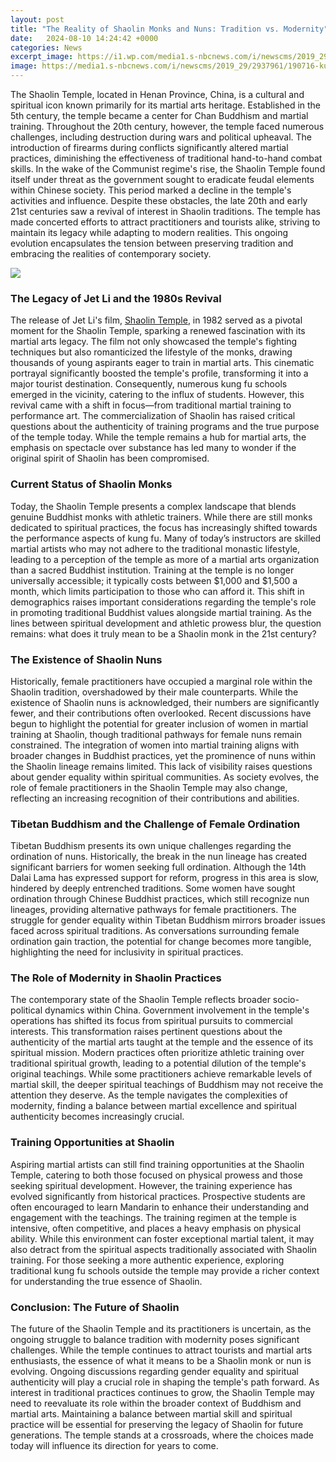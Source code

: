 ```yaml
---
layout: post
title: "The Reality of Shaolin Monks and Nuns: Tradition vs. Modernity"
date:   2024-08-10 14:24:42 +0000
categories: News
excerpt_image: https://i1.wp.com/media1.s-nbcnews.com/i/newscms/2019_29/2937961/190716-kung-fu-nuns-mc-003_02699686f2fffcafabbc491f8f353f9d.JPG?w=480
image: https://media1.s-nbcnews.com/i/newscms/2019_29/2937961/190716-kung-fu-nuns-mc-003_02699686f2fffcafabbc491f8f353f9d.JPG
---
```


The Shaolin Temple, located in Henan Province, China, is a cultural and spiritual icon known primarily for its martial arts heritage. Established in the 5th century, the temple became a center for Chan Buddhism and martial training. Throughout the 20th century, however, the temple faced numerous challenges, including destruction during wars and political upheaval. The introduction of firearms during conflicts significantly altered martial practices, diminishing the effectiveness of traditional hand-to-hand combat skills. 
In the wake of the Communist regime's rise, the Shaolin Temple found itself under threat as the government sought to eradicate feudal elements within Chinese society. This period marked a decline in the temple's activities and influence. Despite these obstacles, the late 20th and early 21st centuries saw a revival of interest in Shaolin traditions. The temple has made concerted efforts to attract practitioners and tourists alike, striving to maintain its legacy while adapting to modern realities. This ongoing evolution encapsulates the tension between preserving tradition and embracing the realities of contemporary society.

![](https://media1.s-nbcnews.com/i/newscms/2019_29/2937961/190716-kung-fu-nuns-mc-003_02699686f2fffcafabbc491f8f353f9d.JPG)
### The Legacy of Jet Li and the 1980s Revival
The release of Jet Li's film, [Shaolin Temple](https://fr.edu.vn/en/Shaolin_Temple_(film)), in 1982 served as a pivotal moment for the Shaolin Temple, sparking a renewed fascination with its martial arts legacy. The film not only showcased the temple's fighting techniques but also romanticized the lifestyle of the monks, drawing thousands of young aspirants eager to train in martial arts. This cinematic portrayal significantly boosted the temple's profile, transforming it into a major tourist destination.
Consequently, numerous kung fu schools emerged in the vicinity, catering to the influx of students. However, this revival came with a shift in focus—from traditional martial training to performance art. The commercialization of Shaolin has raised critical questions about the authenticity of training programs and the true purpose of the temple today. While the temple remains a hub for martial arts, the emphasis on spectacle over substance has led many to wonder if the original spirit of Shaolin has been compromised.
### Current Status of Shaolin Monks
Today, the Shaolin Temple presents a complex landscape that blends genuine Buddhist monks with athletic trainers. While there are still monks dedicated to spiritual practices, the focus has increasingly shifted towards the performance aspects of kung fu. Many of today’s instructors are skilled martial artists who may not adhere to the traditional monastic lifestyle, leading to a perception of the temple as more of a martial arts organization than a sacred Buddhist institution.
Training at the temple is no longer universally accessible; it typically costs between $1,000 and $1,500 a month, which limits participation to those who can afford it. This shift in demographics raises important considerations regarding the temple's role in promoting traditional Buddhist values alongside martial training. As the lines between spiritual development and athletic prowess blur, the question remains: what does it truly mean to be a Shaolin monk in the 21st century?
### The Existence of Shaolin Nuns
Historically, female practitioners have occupied a marginal role within the Shaolin tradition, overshadowed by their male counterparts. While the existence of Shaolin nuns is acknowledged, their numbers are significantly fewer, and their contributions often overlooked. Recent discussions have begun to highlight the potential for greater inclusion of women in martial training at Shaolin, though traditional pathways for female nuns remain constrained.
The integration of women into martial training aligns with broader changes in Buddhist practices, yet the prominence of nuns within the Shaolin lineage remains limited. This lack of visibility raises questions about gender equality within spiritual communities. As society evolves, the role of female practitioners in the Shaolin Temple may also change, reflecting an increasing recognition of their contributions and abilities.
### Tibetan Buddhism and the Challenge of Female Ordination
Tibetan Buddhism presents its own unique challenges regarding the ordination of nuns. Historically, the break in the nun lineage has created significant barriers for women seeking full ordination. Although the 14th Dalai Lama has expressed support for reform, progress in this area is slow, hindered by deeply entrenched traditions.
Some women have sought ordination through Chinese Buddhist practices, which still recognize nun lineages, providing alternative pathways for female practitioners. The struggle for gender equality within Tibetan Buddhism mirrors broader issues faced across spiritual traditions. As conversations surrounding female ordination gain traction, the potential for change becomes more tangible, highlighting the need for inclusivity in spiritual practices.
### The Role of Modernity in Shaolin Practices
The contemporary state of the Shaolin Temple reflects broader socio-political dynamics within China. Government involvement in the temple's operations has shifted its focus from spiritual pursuits to commercial interests. This transformation raises pertinent questions about the authenticity of the martial arts taught at the temple and the essence of its spiritual mission.
Modern practices often prioritize athletic training over traditional spiritual growth, leading to a potential dilution of the temple's original teachings. While some practitioners achieve remarkable levels of martial skill, the deeper spiritual teachings of Buddhism may not receive the attention they deserve. As the temple navigates the complexities of modernity, finding a balance between martial excellence and spiritual authenticity becomes increasingly crucial.
### Training Opportunities at Shaolin
Aspiring martial artists can still find training opportunities at the Shaolin Temple, catering to both those focused on physical prowess and those seeking spiritual development. However, the training experience has evolved significantly from historical practices. Prospective students are often encouraged to learn Mandarin to enhance their understanding and engagement with the teachings.
The training regimen at the temple is intensive, often competitive, and places a heavy emphasis on physical ability. While this environment can foster exceptional martial talent, it may also detract from the spiritual aspects traditionally associated with Shaolin training. For those seeking a more authentic experience, exploring traditional kung fu schools outside the temple may provide a richer context for understanding the true essence of Shaolin.
### Conclusion: The Future of Shaolin
The future of the Shaolin Temple and its practitioners is uncertain, as the ongoing struggle to balance tradition with modernity poses significant challenges. While the temple continues to attract tourists and martial arts enthusiasts, the essence of what it means to be a Shaolin monk or nun is evolving. Ongoing discussions regarding gender equality and spiritual authenticity will play a crucial role in shaping the temple's path forward.
As interest in traditional practices continues to grow, the Shaolin Temple may need to reevaluate its role within the broader context of Buddhism and martial arts. Maintaining a balance between martial skill and spiritual practice will be essential for preserving the legacy of Shaolin for future generations. The temple stands at a crossroads, where the choices made today will influence its direction for years to come.
